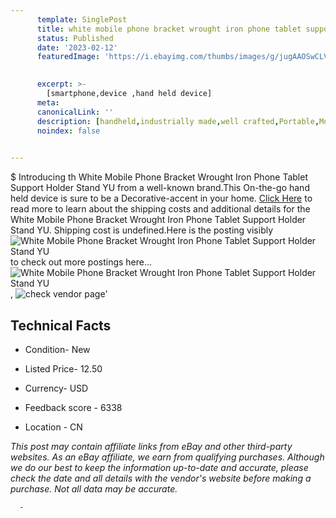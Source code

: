 ```yaml
---
      template: SinglePost
      title: white mobile phone bracket wrought iron phone tablet support holder stand yu
      status: Published
      date: '2023-02-12'
      featuredImage: 'https://i.ebayimg.com/thumbs/images/g/jugAAOSwCLVj5hGU/s-l225.jpg'
       

      excerpt: >-
        [smartphone,device ,hand held device]
      meta:
      canonicalLink: ''
      description: [handheld,industrially made,well crafted,Portable,Mobile,Compact,Convenient,Lightweight,Maneuverable,Man-portable,Miniature,Carriable,Hand-held,Light,Holdable,Transportable,Mobile device,Pocket-sized,On-the-go,Wireless,Cordless,Compact size,Convenient size, smartphone,device ,hand held device]
      noindex: false
      

---
```

$
      Introducing th White Mobile Phone Bracket Wrought Iron Phone Tablet Support Holder Stand YU from a well-known brand.This On-the-go hand held device is sure to be a Decorative-accent in your home. [Click Here](https://www.ebay.com/itm/314385861425?hash=item4932db8b31%3Ag%3AjugAAOSwCLVj5hGU&mkevt=1&mkcid=1&mkrid=711-53200-19255-0&campid=%253CePNCampaignId%253E&customid=%253CreferenceId%253E&toolid=10049) to read more to learn about the shipping costs and additional details for the White Mobile Phone Bracket Wrought Iron Phone Tablet Support Holder Stand YU. Shipping cost is undefined.Here is the posting visibly ![White Mobile Phone Bracket Wrought Iron Phone Tablet Support Holder Stand YU](https://i.ebayimg.com/thumbs/images/g/jugAAOSwCLVj5hGU/s-l225.jpg) to check out more postings here... ![White Mobile Phone Bracket Wrought Iron Phone Tablet Support Holder Stand YU](https://i.ebayimg.com/images/g/jugAAOSwCLVj5hGU/s-l1600.jpg), ![check vendor page](https://origin-galleryplus.ebayimg.com/ws/web/314385861425_2_0_1/225x225.jpg,https://origin-galleryplus.ebayimg.com/ws/web/314385861425_3_0_1/225x225.jpg,https://origin-galleryplus.ebayimg.com/ws/web/314385861425_4_0_1/225x225.jpg,https://origin-galleryplus.ebayimg.com/ws/web/314385861425_5_0_1/225x225.jpg,https://origin-galleryplus.ebayimg.com/ws/web/314385861425_6_0_1/225x225.jpg,https://origin-galleryplus.ebayimg.com/ws/web/314385861425_7_0_1/225x225.jpg,https://origin-galleryplus.ebayimg.com/ws/web/314385861425_8_0_1/225x225.jpg,https://origin-galleryplus.ebayimg.com/ws/web/314385861425_9_0_1/225x225.jpg,https://origin-galleryplus.ebayimg.com/ws/web/314385861425_10_0_1/225x225.jpg,https://origin-galleryplus.ebayimg.com/ws/web/314385861425_11_0_1/225x225.jpg,https://origin-galleryplus.ebayimg.com/ws/web/314385861425_12_0_1/225x225.jpg)'

      

 ## Technical Facts 



     
      

 - Condition- New 


      

 - Listed Price- 12.50 


      

 - Currency- USD 


      

 - Feedback score - 6338 


      

 - Location - CN 


      
      

 *_This post may contain affiliate links from eBay and other third-party websites. As an eBay affiliate, we earn from qualifying purchases. Although we do our best to keep the information up-to-date and accurate, please check the date and all details with the vendor's website before making a purchase. Not all data may be accurate._*




      -
